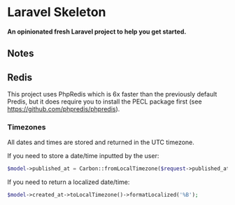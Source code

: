 # Laravel Skeleton

**An opinionated fresh Laravel project to help you get started.**

## Notes

## Redis

This project uses PhpRedis which is 6x faster than the previously default Predis, but it does require you to install the PECL package first (see https://github.com/phpredis/phpredis).

### Timezones

All dates and times are stored and returned in the UTC timezone.

If you need to store a date/time inputted by the user:

```php
$model->published_at = Carbon::fromLocalTimezone($request->published_at);
```


If you need to return a localized date/time:

```php
$model->created_at->toLocalTimezone()->formatLocalized('%B');
```
